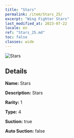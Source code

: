 ```yaml
---
title: "Stars"
permalink: /item/Stars_25/
excerpt: "Wing Fighter Stars"
last_modified_at: 2023-07-22
locale: en
ref: "Stars_25.md"
toc: false
classes: wide
---
```



 ![Stars](/images/item/Stars_p.png)



## Details

 **Name:** Stars 

 **Description:** Stars

 **Rarity:** 1 

 **Type:** 4 

 **Suction:** true 

 **Auto Suction:** false 


